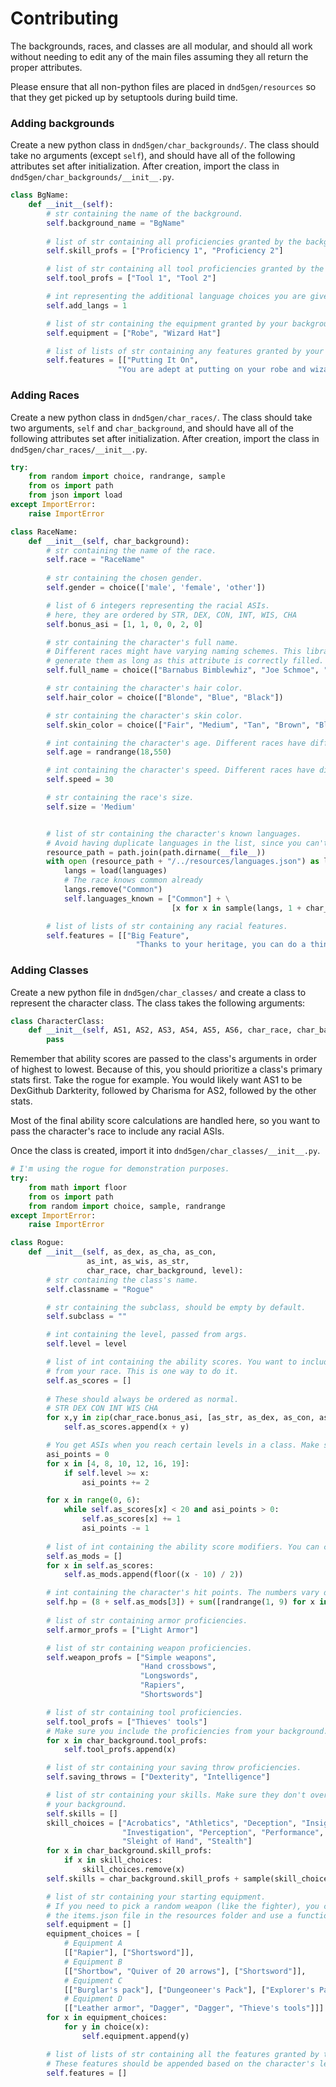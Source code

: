
# Contributing
The backgrounds, races, and classes are all modular, and should all work without
needing to edit any of the main files assuming they all return the proper
attributes.

Please ensure that all non-python files are placed in `dnd5gen/resources` so that they get picked
up by setuptools during build time.

### Adding backgrounds
Create a new python class in `dnd5gen/char_backgrounds/`. The class should
take no arguments (except `self`), and should have all of the following attributes set after
initialization. After creation, import the class in `dnd5gen/char_backgrounds/__init__.py`.
```python
class BgName:
    def __init__(self):
        # str containing the name of the background.
        self.background_name = "BgName"
        
        # list of str containing all proficiencies granted by the background.
        self.skill_profs = ["Proficiency 1", "Proficiency 2"]

        # list of str containing all tool proficiencies granted by the background.
        self.tool_profs = ["Tool 1", "Tool 2"]

        # int representing the additional language choices you are given (handled by char_classes)
        self.add_langs = 1

        # list of str containing the equipment granted by your background.
        self.equipment = ["Robe", "Wizard Hat"]

        # list of lists of str containing any features granted by your background.
        self.features = [["Putting It On", 
                        "You are adept at putting on your robe and wizard hat."]]
```

### Adding Races
Create a new python class in `dnd5gen/char_races/`. The class should take
 two arguments, `self` and `char_background`, and should have all of the following attributes set
 after initialization. After creation, import the class in `dnd5gen/char_races/__init__.py`.
 
```python
try:
    from random import choice, randrange, sample
    from os import path
    from json import load
except ImportError:
    raise ImportError

class RaceName:
    def __init__(self, char_background):
        # str containing the name of the race.
        self.race = "RaceName"
        
        # str containing the chosen gender.
        self.gender = choice(['male', 'female', 'other'])

        # list of 6 integers representing the racial ASIs.
        # here, they are ordered by STR, DEX, CON, INT, WIS, CHA
        self.bonus_asi = [1, 1, 0, 0, 2, 0]

        # str containing the character's full name.
        # Different races might have varying naming schemes. This library doesn't care how you
        # generate them as long as this attribute is correctly filled.
        self.full_name = choice(["Barnabus Bimblewhiz", "Joe Schmoe", "Sally Sue"])

        # str containing the character's hair color.
        self.hair_color = choice(["Blonde", "Blue", "Black"])

        # str containing the character's skin color.
        self.skin_color = choice(["Fair", "Medium", "Tan", "Brown", "Black"])

        # int containing the character's age. Different races have different lifespans.
        self.age = randrange(18,550)

        # int containing the character's speed. Different races have different base speeds.
        self.speed = 30

        # str containing the race's size.
        self.size = 'Medium'


        # list of str containing the character's known languages.
        # Avoid having duplicate languages in the list, since you can't know the same language twice.
        resource_path = path.join(path.dirname(__file__))
        with open (resource_path + "/../resources/languages.json") as languages:
            langs = load(languages)
            # The race knows common already
            langs.remove("Common")
            self.languages_known = ["Common"] + \
                                    [x for x in sample(langs, 1 + char_background.add_langs)]

        # list of lists of str containing any racial features.
        self.features = [["Big Feature",
                            "Thanks to your heritage, you can do a thing."]]
```

### Adding Classes
Create a new python file in `dnd5gen/char_classes/` and create a class to represent the character
class. The class takes the following arguments:
```python
class CharacterClass:
    def __init__(self, AS1, AS2, AS3, AS4, AS5, AS6, char_race, char_background, level):
        pass
```

Remember that ability scores are passed to the class's arguments in order of highest to lowest.
Because of this, you should prioritize a class's primary stats first. Take the
rogue for example. You would likely want AS1 to be DexGithub Darkterity, followed by Charisma for AS2, 
followed by the other stats.

Most of the final ability score calculations are handled here, so you want to pass the character's
race to include any racial ASIs.

Once the class is created, import it into `dnd5gen/char_classes/__init__.py`.

```python
# I'm using the rogue for demonstration purposes.
try:
    from math import floor
    from os import path
    from random import choice, sample, randrange
except ImportError:
    raise ImportError

class Rogue:
    def __init__(self, as_dex, as_cha, as_con,
                 as_int, as_wis, as_str,
                 char_race, char_background, level):
        # str containing the class's name.
        self.classname = "Rogue"

        # str containing the subclass, should be empty by default.
        self.subclass = ""

        # int containing the level, passed from args.
        self.level = level

        # list of int containing the ability scores. You want to include the bonus ASIs
        # from your race. This is one way to do it.
        self.as_scores = []
        
        # These should always be ordered as normal.
        # STR DEX CON INT WIS CHA
        for x,y in zip(char_race.bonus_asi, [as_str, as_dex, as_con, as_int, as_wis, as_cha]):
            self.as_scores.append(x + y)

        # You get ASIs when you reach certain levels in a class. Make sure those get calculated.
        asi_points = 0
        for x in [4, 8, 10, 12, 16, 19]:
            if self.level >= x:
                asi_points += 2

        for x in range(0, 6):
            while self.as_scores[x] < 20 and asi_points > 0:
                self.as_scores[x] += 1
                asi_points -= 1
        
        # list of int containing the ability score modifiers. You can calculate them like so.
        self.as_mods = []
        for x in self.as_scores:
            self.as_mods.append(floor((x - 10) / 2))

        # int containing the character's hit points. The numbers vary depending on the class.
        self.hp = (8 + self.as_mods[3]) + sum([randrange(1, 9) for x in range(0, self.level - 1)])
        
        # list of str containing armor proficiencies.
        self.armor_profs = ["Light Armor"]

        # list of str containing weapon proficiencies.
        self.weapon_profs = ["Simple weapons",
                             "Hand crossbows",
                             "Longswords",
                             "Rapiers",
                             "Shortswords"]

        # list of str containing tool proficiencies.
        self.tool_profs = ["Thieves' tools"]
        # Make sure you include the proficiencies from your background.
        for x in char_background.tool_profs:
            self.tool_profs.append(x)

        # list of str containing your saving throw proficiencies.
        self.saving_throws = ["Dexterity", "Intelligence"]

        # list of str containing your skills. Make sure they don't overlap with those from
        # your background.
        self.skills = []
        skill_choices = ["Acrobatics", "Athletics", "Deception", "Insight", "Intimidation",
                         "Investigation", "Perception", "Performance", "Persuasion",
                         "Sleight of Hand", "Stealth"]
        for x in char_background.skill_profs:
            if x in skill_choices:
                skill_choices.remove(x)
        self.skills = char_background.skill_profs + sample(skill_choices, 4)

        # list of str containing your starting equipment.
        # If you need to pick a random weapon (like the fighter), you can just load
        # the items.json file in the resources folder and use a function like choice() or sample().
        self.equipment = []
        equipment_choices = [
            # Equipment A
            [["Rapier"], ["Shortsword"]],
            # Equipment B
            [["Shortbow", "Quiver of 20 arrows"], ["Shortsword"]],
            # Equipment C
            [["Burglar's pack"], ["Dungeoneer's Pack"], ["Explorer's Pack"]],
            # Equipment D
            [["Leather armor", "Dagger", "Dagger", "Thieve's tools"]]]
        for x in equipment_choices:
            for y in choice(x):
                self.equipment.append(y)

        # list of lists of str containing all the features granted by the class and it's subclasses.
        # These features should be appended based on the character's level.
        self.features = []
```
